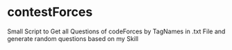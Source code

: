 # contestForces

Small Script to Get all Questions of codeForces by TagNames in .txt File and generate random questions based on my Skill